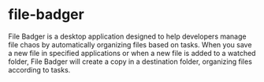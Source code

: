 # file-badger
File Badger is a desktop application designed to help developers manage file chaos by automatically organizing files based on tasks. When you save a new file in specified applications or when a new file is added to a watched folder, File Badger will create a copy in a destination folder, organizing files according to tasks.
